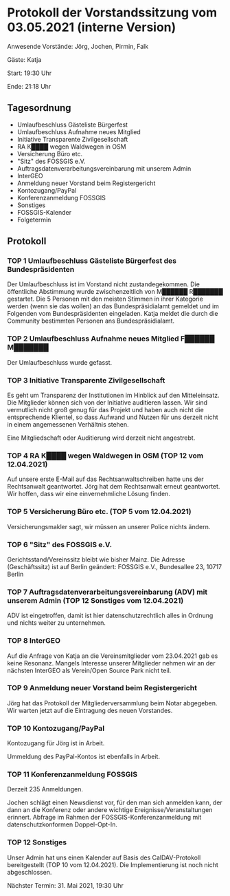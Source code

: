 # Protokoll der Vorstandssitzung vom 03.05.2021 (interne Version)

Anwesende Vorstände: Jörg, Jochen, Pirmin, Falk

Gäste: Katja

Start: 19:30 Uhr

Ende: 21:18 Uhr

## Tagesordnung

- Umlaufbeschluss Gästeliste Bürgerfest
- Umlaufbeschluss Aufnahme neues Mitglied
- Initiative Transparente Zivilgesellschaft
- RA K&#9608;&#9608;&#9608;&#9608; wegen Waldwegen in OSM
- Versicherung Büro etc.
- "Sitz" des FOSSGIS e.V.
- Auftragsdatenverarbeitungsvereinbarung mit unserem Admin
- InterGEO
- Anmeldung neuer Vorstand beim Registergericht
- Kontozugang/PayPal
- Konferenzanmeldung FOSSGIS
- Sonstiges
- FOSSGIS-Kalender
- Folgetermin


## Protokoll

### TOP 1 Umlaufbeschluss Gästeliste Bürgerfest des Bundespräsidenten
Der Umlaufbeschluss ist im Vorstand nicht zustandegekommen. Die öffentliche Abstimmung wurde zwischenzeitlich von M&#9608;&#9608;&#9608;&#9608;&#9608;&#9608; R&#9608;&#9608;&#9608;&#9608;&#9608;&#9608;&#9608; gestartet. Die 5 Personen mit den meisten Stimmen in ihrer Kategorie werden (wenn sie das wollen) an das  Bundespräsidialamt gemeldet und im Folgenden vom Bundespräsidenten eingeladen. Katja meldet die durch die Community bestimmten Personen ans Bundespräsidialamt.

### TOP 2  Umlaufbeschluss Aufnahme neues Mitglied F&#9608;&#9608;&#9608;&#9608;&#9608;&#9608; M&#9608;&#9608;&#9608;&#9608;&#9608;&#9608;&#9608;

Der Umlaufbeschluss wurde gefasst.

### TOP 3  Initiative Transparente Zivilgesellschaft
Es geht um Transparenz der Institutionen im Hinblick auf den Mitteleinsatz. Die Mitglieder können sich von der Initiative  auditieren lassen. Wir sind vermutlich nicht groß genug für das Projekt und haben auch nicht die entsprechende Klientel, so dass Aufwand und Nutzen für uns derzeit nicht in einem angemessenen Verhältnis stehen.

Eine Mitgliedschaft oder Auditierung wird derzeit nicht angestrebt.

### TOP 4  RA K&#9608;&#9608;&#9608;&#9608; wegen Waldwegen in OSM (TOP 12 vom 12.04.2021)
Auf unsere erste E-Mail auf das Rechtsanwaltschreiben hatte uns der Rechtsanwalt geantwortet. Jörg hat dem Rechtsanwalt erneut geantwortet. Wir hoffen, dass wir eine einvernehmliche Lösung finden.

### TOP 5  Versicherung Büro etc. (TOP 5 vom 12.04.2021)
Versicherungsmakler sagt, wir müssen an unserer Police nichts ändern.

### TOP 6 "Sitz" des FOSSGIS e.V.
Gerichtsstand/Vereinssitz bleibt wie bisher Mainz. Die Adresse (Geschäftssitz) ist auf Berlin geändert: FOSSGIS e.V., Bundesallee 23, 10717 Berlin

### TOP 7  Auftragsdatenverarbeitungsvereinbarung (ADV) mit unserem Admin (TOP 12 Sonstiges vom 12.04.2021)
ADV ist eingetroffen, damit ist hier datenschutzrechtlich alles in Ordnung und nichts weiter zu unternehmen.

### TOP 8 InterGEO
Auf die Anfrage von Katja an die Vereinsmitglieder vom 23.04.2021 gab es keine Resonanz. Mangels Interesse unserer Mitglieder nehmen wir an der nächsten InterGEO als Verein/Open Source Park nicht teil.

### TOP 9  Anmeldung neuer Vorstand beim Registergericht
Jörg hat das Protokoll der Mitgliederversammlung beim Notar abgegeben. Wir warten jetzt auf die Eintragung des neuen Vorstandes.

### TOP 10  Kontozugang/PayPal
Kontozugang für Jörg ist in Arbeit. 

Ummeldung des PayPal-Kontos ist ebenfalls in Arbeit.

### TOP 11 Konferenzanmeldung FOSSGIS
Derzeit 235 Anmeldungen.

Jochen schlägt einen Newsdienst vor, für den man sich anmelden kann, der dann an die Konferenz oder andere wichtige Ereignisse/Veranstaltungen erinnert. Abfrage im Rahmen der FOSSGIS-Konferenzanmeldung mit datenschutzkonformen Doppel-Opt-In.

### TOP 12 Sonstiges

Unser Admin hat uns einen Kalender auf Basis des CalDAV-Protokoll bereitgestellt (TOP 10 vom 12.04.2021). Die Implementierung ist noch nicht abgeschlossen.


Nächster Termin: 31. Mai 2021, 19:30 Uhr